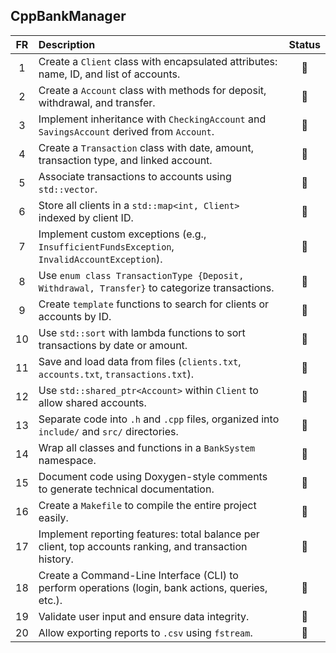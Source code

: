 ## CppBankManager

| **FR** | **Description**                                                                                        | **Status** |
| :----: | :----------------------------------------------------------------------------------------------------- | :--------: |
|    1   | Create a `Client` class with encapsulated attributes: name, ID, and list of accounts.                  |     🔲     |
|    2   | Create a `Account` class with methods for deposit, withdrawal, and transfer.                           |     🔲     |
|    3   | Implement inheritance with `CheckingAccount` and `SavingsAccount` derived from `Account`.              |     🔲     |
|    4   | Create a `Transaction` class with date, amount, transaction type, and linked account.                  |     🔲     |
|    5   | Associate transactions to accounts using `std::vector`.                                                |     🔲     |
|    6   | Store all clients in a `std::map<int, Client>` indexed by client ID.                                   |     🔲     |
|    7   | Implement custom exceptions (e.g., `InsufficientFundsException`, `InvalidAccountException`).           |     🔲     |
|    8   | Use `enum class TransactionType {Deposit, Withdrawal, Transfer}` to categorize transactions.           |     🔲     |
|    9   | Create `template` functions to search for clients or accounts by ID.                                   |     🔲     |
|   10   | Use `std::sort` with lambda functions to sort transactions by date or amount.                          |     🔲     |
|   11   | Save and load data from files (`clients.txt`, `accounts.txt`, `transactions.txt`).                     |     🔲     |
|   12   | Use `std::shared_ptr<Account>` within `Client` to allow shared accounts.                               |     🔲     |
|   13   | Separate code into `.h` and `.cpp` files, organized into `include/` and `src/` directories.            |     🔲     |
|   14   | Wrap all classes and functions in a `BankSystem` namespace.                                            |     🔲     |
|   15   | Document code using Doxygen-style comments to generate technical documentation.                        |     🔲     |
|   16   | Create a `Makefile` to compile the entire project easily.                                              |     🔲     |
|   17   | Implement reporting features: total balance per client, top accounts ranking, and transaction history. |     🔲     |
|   18   | Create a Command-Line Interface (CLI) to perform operations (login, bank actions, queries, etc.).      |     🔲     |
|   19   | Validate user input and ensure data integrity.                                                         |     🔲     |
|   20   | Allow exporting reports to `.csv` using `fstream`.                                                     |     🔲     |
